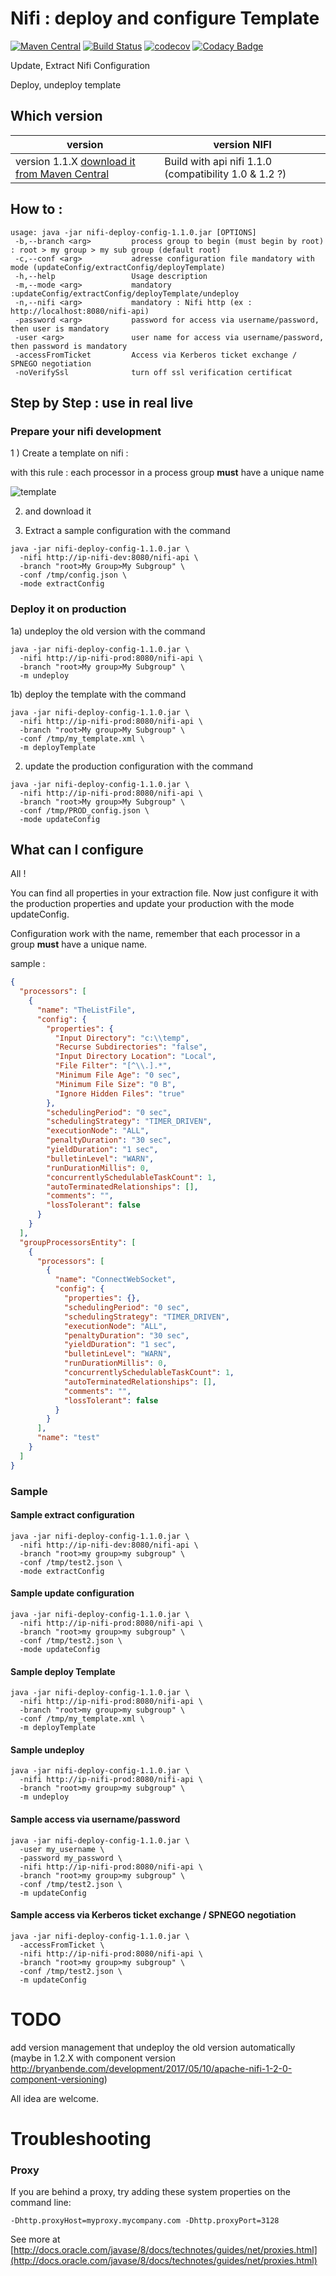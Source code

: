 

# Nifi : deploy and configure Template 
[![Maven Central](https://maven-badges.herokuapp.com/maven-central/com.github.hermannpencole/nifi-deploy-config/badge.svg)](https://maven-badges.herokuapp.com/maven-central/com.github.hermannpencole/nifi-deploy-config)
[![Build Status](https://travis-ci.org/hermannpencole/nifi-swagger-client.svg?branch=master)](https://travis-ci.org/hermannpencole/nifi-deploy-config/)
[![codecov](https://codecov.io/gh/hermannpencole/nifi-config/branch/master/graph/badge.svg)](https://codecov.io/gh/hermannpencole/nifi-config)
[![Codacy Badge](https://api.codacy.com/project/badge/Grade/c165156aaa3242bc9a41dc6225e19706)](https://www.codacy.com/app/hermannpencole/nifi-config?utm_source=github.com&amp;utm_medium=referral&amp;utm_content=hermannpencole/nifi-config&amp;utm_campaign=Badge_Grade)

Update, Extract Nifi Configuration

Deploy, undeploy template

## Which version

| version                                  | version NIFI                             |
| ---------------------------------------- | ---------------------------------------- |
| version 1.1.X  [download it from Maven Central](http://central.maven.org/maven2/com/github/hermannpencole/nifi-deploy-config/) | Build with api nifi  1.1.0 (compatibility 1.0 & 1.2 ?) |

## How to :

```shell
usage: java -jar nifi-deploy-config-1.1.0.jar [OPTIONS]
 -b,--branch <arg>         process group to begin (must begin by root) : root > my group > my sub group (default root)
 -c,--conf <arg>           adresse configuration file mandatory with mode (updateConfig/extractConfig/deployTemplate)
 -h,--help                 Usage description
 -m,--mode <arg>           mandatory :updateConfig/extractConfig/deployTemplate/undeploy
 -n,--nifi <arg>           mandatory : Nifi http (ex : http://localhost:8080/nifi-api)
 -password <arg>           password for access via username/password, then user is mandatory
 -user <arg>               user name for access via username/password, then password is mandatory
 -accessFromTicket         Access via Kerberos ticket exchange / SPNEGO negotiation
 -noVerifySsl              turn off ssl verification certificat
```

## Step by Step : use in real live

### Prepare your nifi development

1 ) Create a template on nifi : 

with this rule : each processor in a process group **must** have a unique name

![template](/docs/template.png)

2) and download it

3) Extract a sample configuration with the command

```shell
java -jar nifi-deploy-config-1.1.0.jar \
  -nifi http://ip-nifi-dev:8080/nifi-api \
  -branch "root>My Group>My Subgroup" \
  -conf /tmp/config.json \
  -mode extractConfig
```

### Deploy it on production

1a) undeploy the old version with the command

```shell
java -jar nifi-deploy-config-1.1.0.jar \
  -nifi http://ip-nifi-prod:8080/nifi-api \
  -branch "root>My group>My Subgroup" \
  -m undeploy
```

1b) deploy the template with the command

```shell
java -jar nifi-deploy-config-1.1.0.jar \
  -nifi http://ip-nifi-prod:8080/nifi-api \
  -branch "root>My group>My Subgroup" \
  -conf /tmp/my_template.xml \
  -m deployTemplate
```

2) update the production configuration with the command

```shell
java -jar nifi-deploy-config-1.1.0.jar \
  -nifi http://ip-nifi-prod:8080/nifi-api \
  -branch "root>My group>My Subgroup" \
  -conf /tmp/PROD_config.json \
  -mode updateConfig
```

## What can I configure

All !

You can find all properties in your extraction file. Now just configure it with the production properties and update your production with the mode updateConfig.

Configuration work with the name, remember that each processor in a group **must** have a unique name.

sample :
```json
{
  "processors": [
    {
      "name": "TheListFile",
      "config": {
        "properties": {
          "Input Directory": "c:\\temp",
          "Recurse Subdirectories": "false",
          "Input Directory Location": "Local",
          "File Filter": "[^\\.].*",
          "Minimum File Age": "0 sec",
          "Minimum File Size": "0 B",
          "Ignore Hidden Files": "true"
        },
        "schedulingPeriod": "0 sec",
        "schedulingStrategy": "TIMER_DRIVEN",
        "executionNode": "ALL",
        "penaltyDuration": "30 sec",
        "yieldDuration": "1 sec",
        "bulletinLevel": "WARN",
        "runDurationMillis": 0,
        "concurrentlySchedulableTaskCount": 1,
        "autoTerminatedRelationships": [],
        "comments": "",
        "lossTolerant": false
      }
    }
  ],
  "groupProcessorsEntity": [
    {
      "processors": [
        {
          "name": "ConnectWebSocket",
          "config": {
            "properties": {},
            "schedulingPeriod": "0 sec",
            "schedulingStrategy": "TIMER_DRIVEN",
            "executionNode": "ALL",
            "penaltyDuration": "30 sec",
            "yieldDuration": "1 sec",
            "bulletinLevel": "WARN",
            "runDurationMillis": 0,
            "concurrentlySchedulableTaskCount": 1,
            "autoTerminatedRelationships": [],
            "comments": "",
            "lossTolerant": false
          }
        }
      ],
      "name": "test"
    }
  ]
}
```
### Sample

#### Sample extract configuration

```shell
java -jar nifi-deploy-config-1.1.0.jar \
  -nifi http://ip-nifi-dev:8080/nifi-api \
  -branch "root>my group>my subgroup" \
  -conf /tmp/test2.json \
  -mode extractConfig
```

#### Sample update configuration

```shell
java -jar nifi-deploy-config-1.1.0.jar \
  -nifi http://ip-nifi-prod:8080/nifi-api \
  -branch "root>my group>my subgroup" \
  -conf /tmp/test2.json \
  -mode updateConfig
```

#### Sample deploy Template

```shell
java -jar nifi-deploy-config-1.1.0.jar \
  -nifi http://ip-nifi-prod:8080/nifi-api \
  -branch "root>my group>my subgroup" \
  -conf /tmp/my_template.xml \
  -m deployTemplate
```

#### Sample undeploy

```shell
java -jar nifi-deploy-config-1.1.0.jar \
  -nifi http://ip-nifi-prod:8080/nifi-api \
  -branch "root>my group>my subgroup" \
  -m undeploy
```

#### Sample access via username/password

```shell
java -jar nifi-deploy-config-1.1.0.jar \
  -user my_username \
  -password my_password \
  -nifi http://ip-nifi-prod:8080/nifi-api \
  -branch "root>my group>my subgroup" \
  -conf /tmp/test2.json \
  -m updateConfig
```

#### Sample access via Kerberos ticket exchange / SPNEGO negotiation

```shell
java -jar nifi-deploy-config-1.1.0.jar \
  -accessFromTicket \
  -nifi http://ip-nifi-prod:8080/nifi-api \
  -branch "root>my group>my subgroup" \
  -conf /tmp/test2.json \
  -m updateConfig
```

# TODO

add version management that undeploy the old version automatically (maybe in 1.2.X with component version http://bryanbende.com/development/2017/05/10/apache-nifi-1-2-0-component-versioning)

All idea are welcome. 

# Troubleshooting

### Proxy

If you are behind a proxy,  try adding these system properties on the command line:

```
-Dhttp.proxyHost=myproxy.mycompany.com -Dhttp.proxyPort=3128
```

See more at [http://docs.oracle.com/javase/8/docs/technotes/guides/net/proxies.html](http://docs.oracle.com/javase/8/docs/technotes/guides/net/proxies.html)